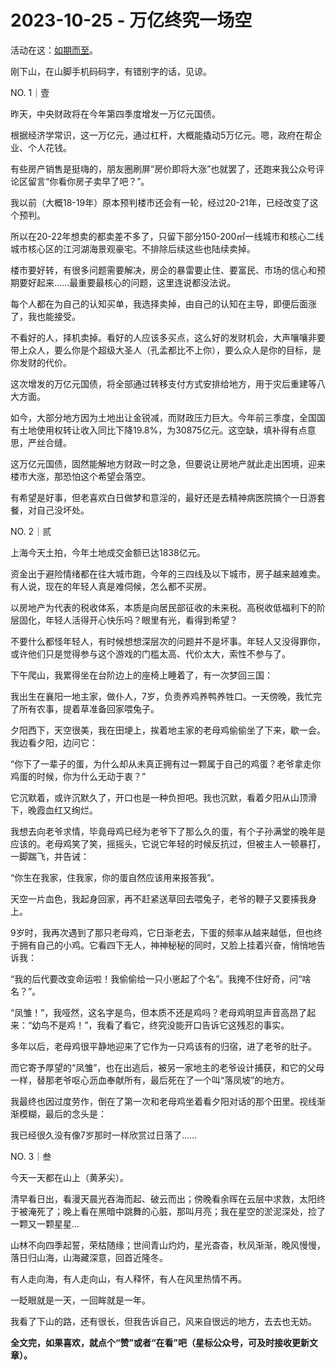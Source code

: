 # 2023-10-25 - 万亿终究一场空

活动在这：[如期而至](http://mp.weixin.qq.com/s?__biz=Mzg2MTg2OTYzNQ==&mid=2247484008&idx=1&sn=47ca9cf80cbe4af277cac55d25c009d9&chksm=ce11c144f9664852e61c06a1e0a3eddf829310bd43ae4c590f9555d6b179dbc8a4c95b124adc&scene=21#wechat_redirect)。

刚下山，在山脚手机码码字，有错别字的话，见谅。

NO. 1｜壹

昨天，中央财政将在今年第四季度增发一万亿元国债。

根据经济学常识，这一万亿元，通过杠杆，大概能撬动5万亿元。嗯，政府在帮企业、个人花钱。

有些房产销售是挺嗨的，朋友圈刷屏“房价即将大涨”也就罢了，还跑来我公众号评论区留言“你看你房子卖早了吧？”。

我以前（大概18-19年）原本预判楼市还会有一轮，经过20-21年，已经改变了这个预判。

所以在20-22年想卖的都卖差不多了，只留下部分150-200㎡一线城市和核心二线城市核心区的江河湖海景观豪宅。不排除后续这些也陆续卖掉。

楼市要好转，有很多问题需要解决，房企的暴雷要止住、要富民、市场的信心和预期要好起来......最重要最核心的问题，这里连说都没法说。

每个人都在为自己的认知买单，我选择卖掉，由自己的认知在主导，即便后面涨了，我也能接受。

不看好的人，择机卖掉。看好的人应该多买点，这么好的发财机会，大声嚷嚷非要带上众人，要么你是个超级大圣人（孔孟都比不上你），要么众人是你的目标，是你发财的代价。

这次增发的万亿元国债，将全部通过转移支付方式安排给地方，用于灾后重建等八大方面。

如今，大部分地方因为土地出让金锐减，而财政压力巨大。今年前三季度，全国国有土地使用权转让收入同比下降19.8%，为30875亿元。这空缺，填补得有点意思，严丝合缝。

这万亿元国债，固然能解地方财政一时之急，但要说让房地产就此走出困境，迎来楼市大涨，那恐怕这个希望会落空。

有希望是好事，但老喜欢白日做梦和意淫的，最好还是去精神病医院搞个一日游套餐，对自己没坏处。

NO. 2｜贰

上海今天土拍，今年土地成交金额已达1838亿元。

资金出于避险情绪都在往大城市跑，今年的三四线及以下城市，房子越来越难卖。有人说，现在的年轻人真是难伺候，怎么都不买房。

以房地产为代表的税收体系，本质是向居民部征收的未来税。高税收低福利下的阶层固化，年轻人活得开心快乐吗？眼里有光，看得到希望？

不要什么都怪年轻人，有时候想想深层次的问题并不是坏事。年轻人又没得罪你，或许他们只是觉得参与这个游戏的门槛太高、代价太大，索性不参与了。

下午爬山，我累得坐在台阶边上的座椅上睡着了，有一次梦回三国：

我出生在襄阳一地主家，做仆人，7岁，负责养鸡养鸭养牲口。一天傍晚，我忙完了所有农事，提着草准备回家喂兔子。

夕阳西下，天空很美，我在田埂上，挨着地主家的老母鸡偷偷坐了下来，歇一会。我边看夕阳，边问它：

“你下了一辈子的蛋，为什么却从未真正拥有过一颗属于自己的鸡蛋？老爷拿走你鸡蛋的时候，你为什么无动于衷？”

它沉默着，或许沉默久了，开口也是一种负担吧。我也沉默，看着夕阳从山顶滑下，晚霞血红又绚烂。

我想去向老爷求情，毕竟母鸡已经为老爷下了那么久的蛋，有个子孙满堂的晚年是应该的。老母鸡笑了笑，摇摇头，它说它年轻的时候反抗过，但被主人一顿暴打，一脚踹飞，并告诫：

“你生在我家，住我家，你的蛋自然应该用来报答我”。

天空一片血色，我起身回家，再不赶紧送草回去喂兔子，老爷的鞭子又要揍我身上。

9岁时，我再次遇到了那只老母鸡，它日渐老去，下蛋的频率从越来越低，但也终于拥有自己的小鸡。它看四下无人，神神秘秘的同时，又脸上挂着兴奋，悄悄地告诉我：

“我的后代要改变命运啦！我偷偷给一只小崽起了个名”。我掩不住好奇，问“啥名？”。

“凤雏！”，我哑然，这名字是鸟，但本质不还是鸡吗？老母鸡明显声音高昂了起来：“幼鸟不是鸡！”，我看了看它，终究没能开口告诉它这残忍的事实。

多年以后，老母鸡很平静地迎来了它作为一只鸡该有的归宿，进了老爷的肚子。

而它寄予厚望的“凤雏”，也在出逃后，被另一家地主的老爷设计捕获，和它的父母一样，替那老爷呕心沥血奉献所有，最后死在了一个叫“落凤坡”的地方。

我最终也因过度劳作，倒在了第一次和老母鸡坐着看夕阳对话的那个田里。视线渐渐模糊，最后的念头是：

我已经很久没有像7岁那时一样欣赏过日落了......

NO. 3｜叁

今天一天都在山上（黄茅尖）。

清早看日出，看漫天晨光吞海而起、破云而出；傍晚看余晖在云层中求救，太阳终于被淹死了；晚上看在黑暗中跳舞的心脏，那叫月亮；我在星空的淤泥深处，捡了一颗又一颗星星...

山林不向四季起誓，荣枯随缘；世间青山灼灼，星光杳杳，秋风渐渐，晚风慢慢，落日归山海，山海藏深意，回首近隆冬。

有人走向海，有人走向山，有人释怀，有人在风里热情不再。

一眨眼就是一天，一回眸就是一年。

我看了下山的路，还有很长，但我告诉自己，风来自很远的地方，去去也无妨。

**全文完，如果喜欢，就点个“赞”或者“在看”吧（星标公众号，可及时接收更新文章）。**